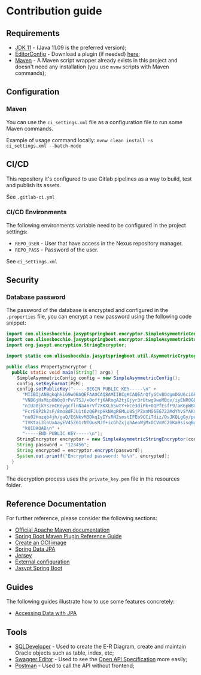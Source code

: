 # Contribution guide

## Requirements

- [JDK 11](https://openjdk.java.net/projects/jdk/11/) - (Java 11.09 is the preferred version);
- [EditorConfig](https://editorconfig.org/) - Download a plugin (if needed) [here](https://editorconfig.org/#download);
- [Maven](https://maven.apache.org/download.cgi) - A Maven script wrapper already exists in this project and doesn't need any installation (you use `mvnw` scripts with Maven commands);

## Configuration

### Maven

You can use the `ci_settings.xml` file as a configuration file to run some Maven commands.

Example of usage command locally: `mvnw clean install -s ci_settings.xml --batch-mode`

## CI/CD

This repository it's configured to use Gitlab pipelines as a way to build, test and publish its assets.

See `.gitlab-ci.yml`

### CI/CD Environments

The following environments variable need to be configured in the project settings:

- `REPO_USER` - User that have access in the Nexus repository manager.
- `REPO_PASS` - Password of the user.

See `ci_settings.xml`

## Security

### Database password

The password of the database is encrypted and configured in the `.properties` file, you can encrypt a new password using the following code snippet:

```java
import com.ulisesbocchio.jasyptspringboot.encryptor.SimpleAsymmetricConfig;
import com.ulisesbocchio.jasyptspringboot.encryptor.SimpleAsymmetricStringEncryptor;
import org.jasypt.encryption.StringEncryptor;

import static com.ulisesbocchio.jasyptspringboot.util.AsymmetricCryptography.KeyFormat.PEM;

public class PropertyEncryptor {
  public static void main(String[] args) {
    SimpleAsymmetricConfig config = new SimpleAsymmetricConfig();
    config.setKeyFormat(PEM);
    config.setPublicKey("-----BEGIN PUBLIC KEY-----\n" +
      "MIIBIjANBgkqhkiG9w0BAQEFAAOCAQ8AMIIBCgKCAQEArQfyGCvBOdgmDGU6ciGP\n" +
      "VNB6jHsMip0b0qOrPvVTSJ/x0offjKARogA2tjGjyr3rUtwg9woMBqv/iyENR0GB\n" +
      "nIUa0jkYsznCKeygcflnNa4mrVf7XKXLhSwtY+kCe3diPk+0QPfEsfF9/aK6pWBU\n" +
      "FcrE8P2k2sF/8mo8dFJU1t6zQGPspHkNAgR6MLU8SjPZxnMS6EG722MdYhvSYAKs\n" +
      "nu02Hozqb4jh/gaQ/E6NkvM3DkqIyIYsRH2smstIFEb9CCiTdiz/OsJKQLgGy/pq\n" +
      "IVKtai3lnUxAayEV45Z61rNTOusNJf+icGhZxjqhAeoWjMxOCVmVC2GKa9sisqBg\n" +
      "kQIDAQAB\n" +
      "-----END PUBLIC KEY-----\n");
    StringEncryptor encryptor = new SimpleAsymmetricStringEncryptor(config);
    String password = "123456";
    String encrypted = encryptor.encrypt(password);
    System.out.printf("Encrypted password: %s\n", encrypted);
  }
}
```
The decryption process uses the `private_key.pem` file in the resources folder.

## Reference Documentation
For further reference, please consider the following sections:

* [Official Apache Maven documentation](https://maven.apache.org/guides/index.html)
* [Spring Boot Maven Plugin Reference Guide](https://docs.spring.io/spring-boot/docs/2.4.0/maven-plugin/reference/htmlsingle/)
* [Create an OCI image](https://docs.spring.io/spring-boot/docs/2.4.0/maven-plugin/reference/htmlsingle#build-image)
* [Spring Data JPA](https://docs.spring.io/spring-boot/docs/2.4.0/reference/htmlsingle/#boot-features-jpa-and-spring-data)
* [Jersey](https://docs.spring.io/spring-boot/docs/2.4.0/reference/htmlsingle/#boot-features-jersey)
* [External configuration](https://docs.spring.io/spring-boot/docs/1.0.1.RELEASE/reference/html/boot-features-external-config.html)
* [Jasypt Spring Boot](https://github.com/ulisesbocchio/jasypt-spring-boot)

## Guides
The following guides illustrate how to use some features concretely:

* [Accessing Data with JPA](https://spring.io/guides/gs/accessing-data-jpa/)

## Tools

- [SQLDeveloper](https://www.oracle.com/br/tools/downloads/sqldev-v192-downloads.html) - Used to create the E-R Diagram, create and maintain Oracle objects such as table, index, etc;
- [Swagger Editor](https://editor.swagger.io/) - Used to see the [Open API Specification](docs/extrato_report.yaml) more easily;
- [Postman](https://www.postman.com/product/rest-client/) - Used to call the API without frontend;
